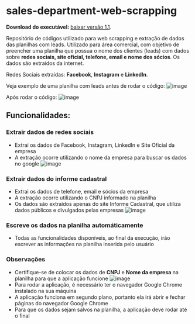 # sales-department-web-scrapping

**Download do executável:** [baixar versão 1.1](https://github.com/FelixGomes/sales_web_scrapping/releases/download/v1.1/sales_web_scrapping.exe).

Repositório de códigos utilizado para web scrapping e extração de dados das planilhas com leads. Utilizado para área comercial, com objetivo de preencher uma planilha que possua o nome dos clientes (leads) com dados sobre **redes sociais, site oficial, telefone, email e nome dos sócios**. Os dados são extraídos da internet.

Redes Sociais extraídas: **Facebook**, **Instagram** e **LinkedIn**. 

Veja exemplo de uma planilha com leads antes de rodar o código:
![image](https://github.com/user-attachments/assets/f47739d2-6e02-4767-a692-7fb719adc82d)

Após rodar o código:
![image](https://github.com/user-attachments/assets/fb9511b1-b1d6-4f09-aecc-fc8a4f9694be)

## Funcionalidades:
### Extrair dados de redes sociais
- Extrai os dados de Facebook, Instagram, LinkedIn e Site Oficial da empresa
- A extração ocorre utilizando o nome da empresa para buscar os dados no google
![image](https://github.com/user-attachments/assets/28f9f054-e267-426f-bf2e-61452fe4ad2d)

### Extrair dados do informe cadastral
- Extrai os dados de telefone, email e sócios da empresa
- A extração ocorre utilizando o CNPJ informado na planilha
- Os dados são extraídos apenas do site Informe Cadastral, que utiliza dados públicos e divulgados pelas empresas
![image](https://github.com/user-attachments/assets/609d5ee0-ec92-4dbc-88d6-6bd7451317a8)

### Escreve os dados na planilha automáticamente
- Todas as funcionalidades disponíveis, ao final da execução, irão escrever as informações na planilha inserida pelo usuário

### Observações
- Certifique-se de colocar os dados de **CNPJ** e **Nome da empresa** na planilha para que a aplicação funcione
![image](https://github.com/user-attachments/assets/6ba0373a-f22b-4119-af16-30e73c34e2f0)
- Para rodar a aplicação, é necessário ter o navegador Google Chrome instalado na sua máquina
- A aplicação funciona em segundo plano, portanto ela irá abrir e fechar páginas do navegador Google Chrome
- Para que os dados sejam salvos na planilha, a aplicação deve rodar até o final






